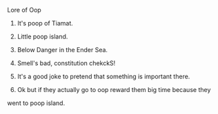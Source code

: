 Lore of Oop



1. It's poop of Tiamat.



2. Little poop island.



3. Below Danger in the Ender Sea.



4. Smell's bad, constitution chekckS!



5. It's a good joke to pretend that something is important there.



6. Ok but if they actually go to oop reward them big time because they

went to poop island.

